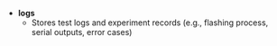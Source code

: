 - **logs**  
  - Stores test logs and experiment records (e.g., flashing process, serial outputs, error cases)  

